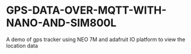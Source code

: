 # GPS-DATA-OVER-MQTT-WITH-NANO-AND-SIM800L

<p> A demo of gps tracker using NEO 7M and adafruit IO platform to view the location data </p>
